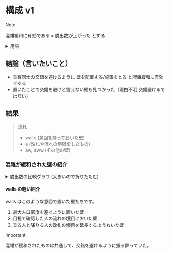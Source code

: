 # 構成 v1

> [!NOTE]  
> 混雑緩和に有効である = 脱出数が上がった とする

<details>

<summary>用語</summary>

### 最大人口密度

駅構内を 2500 分割した時の、最も多い足跡の数

</details>

## 結論（言いたいこと）

- 乗客同士の交錯を避けるように 壁を配置する/施策をとる と混雑緩和に有効である
- 置いたことで交錯を避けと言えない壁も見つかった（理由不明:交錯避けるではない）

## 結果

> 流れ
>
> - walls (意図を持っておいた壁)
> - a (改札や流れの制限をしたもの)
> - aw, aww (その他の壁)

### 混雑が緩和された壁の紹介

<details>
<summary> 脱出数の比較グラフ (大きいので折りたたむ)</summary>

![脱出数の比較](../datas/compares/脱出数の比較_walls.png)

</details>

#### walls の軽い紹介

walls はこのような意図で置いた壁たちです。

1. 最大人口密度を塞ぐように置いた壁
1. 目視で確認した人の流れの境目においた壁
1. 乗る人と降りる人の改札の境目を延長するようおいた壁

> [!IMPORTANT]
> 混雑が緩和されたものは共通して、交錯を避けるように振る舞っていた。
